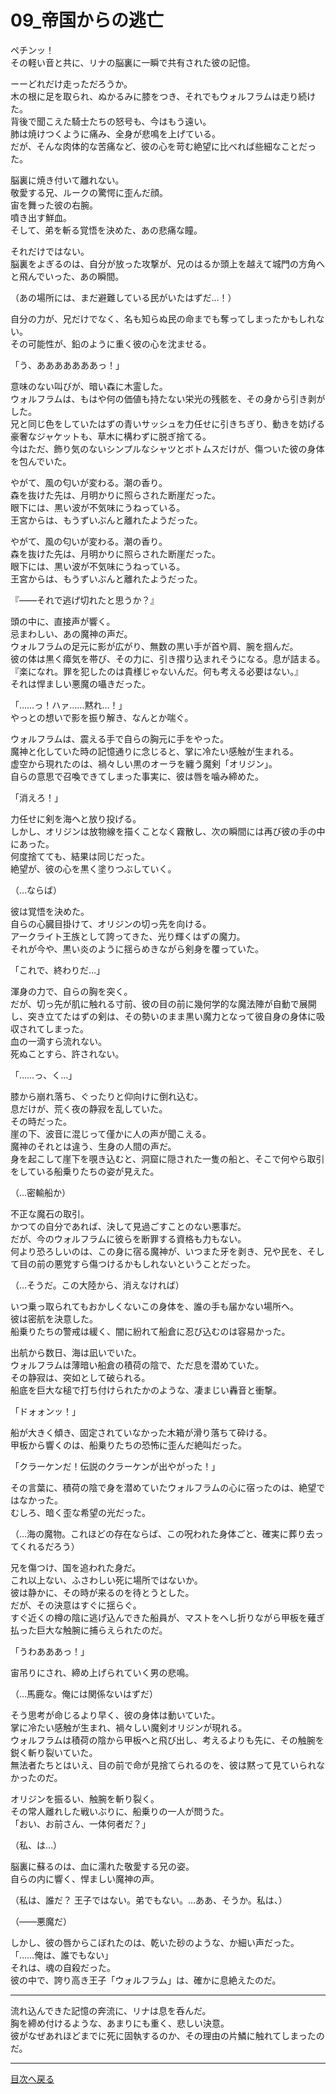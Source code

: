 # 09_帝国からの逃亡

ペチンッ！  
その軽い音と共に、リナの脳裏に一瞬で共有された彼の記憶。  
  
ーーどれだけ走っただろうか。  
木の根に足を取られ、ぬかるみに膝をつき、それでもウォルフラムは走り続けた。  
背後で聞こえた騎士たちの怒号も、今はもう遠い。  
肺は焼けつくように痛み、全身が悲鳴を上げている。  
だが、そんな肉体的な苦痛など、彼の心を苛む絶望に比べれば些細なことだった。  
  
脳裏に焼き付いて離れない。  
敬愛する兄、ルークの驚愕に歪んだ顔。  
宙を舞った彼の右腕。  
噴き出す鮮血。  
そして、弟を斬る覚悟を決めた、あの悲痛な瞳。  
  
それだけではない。  
脳裏をよぎるのは、自分が放った攻撃が、兄のはるか頭上を越えて城門の方角へと飛んでいった、あの瞬間。  
  
（あの場所には、まだ避難している民がいたはずだ…！）  
  
自分の力が、兄だけでなく、名も知らぬ民の命までも奪ってしまったかもしれない。  
その可能性が、鉛のように重く彼の心を沈ませる。  
  
「う、あああああああっ！」  
  
意味のない叫びが、暗い森に木霊した。  
ウォルフラムは、もはや何の価値も持たない栄光の残骸を、その身から引き剥がした。  
兄と同じ色をしていたはずの青いサッシュを力任せに引きちぎり、動きを妨げる豪奢なジャケットも、草木に構わずに脱ぎ捨てる。  
今はただ、飾り気のないシンプルなシャツとボトムスだけが、傷ついた彼の身体を包んでいた。  
  
やがて、風の匂いが変わる。潮の香り。  
森を抜けた先は、月明かりに照らされた断崖だった。  
眼下には、黒い波が不気味にうねっている。  
王宮からは、もうずいぶんと離れたようだった。  
  
やがて、風の匂いが変わる。潮の香り。  
森を抜けた先は、月明かりに照らされた断崖だった。  
眼下には、黒い波が不気味にうねっている。  
王宮からは、もうずいぶんと離れたようだった。  
  
『――それで逃げ切れたと思うか？』  
  
頭の中に、直接声が響く。  
忌まわしい、あの魔神の声だ。  
ウォルフラムの足元に影が広がり、無数の黒い手が首や肩、腕を掴んだ。  
彼の体は黒く瘴気を帯び、その力に、引き摺り込まれそうになる。息が詰まる。  
『楽になれ。罪を犯したのは貴様じゃないんだ。何も考える必要はない。』  
それは悍ましい悪魔の囁きだった。  
  
「……っ！ハァ……黙れ…！」  
やっとの想いで影を振り解き、なんとか喘ぐ。  
  
ウォルフラムは、震える手で自らの胸元に手をやった。  
魔神と化していた時の記憶通りに念じると、掌に冷たい感触が生まれる。  
虚空から現れたのは、禍々しい黒のオーラを纏う魔剣「オリジン」。  
自らの意思で召喚できてしまった事実に、彼は唇を噛み締めた。  
  
「消えろ！」  
  
力任せに剣を海へと放り投げる。  
しかし、オリジンは放物線を描くことなく霧散し、次の瞬間には再び彼の手の中にあった。  
何度捨てても、結果は同じだった。  
絶望が、彼の心を黒く塗りつぶしていく。  
  
（…ならば）  
  
彼は覚悟を決めた。  
自らの心臓目掛けて、オリジンの切っ先を向ける。  
アークライト王族として誇ってきた、光り輝くはずの魔力。  
それが今や、黒い炎のように揺らめきながら剣身を覆っていた。  
  
「これで、終わりだ…」  
  
渾身の力で、自らの胸を突く。  
だが、切っ先が肌に触れる寸前、彼の目の前に幾何学的な魔法陣が自動で展開し、突き立てたはずの剣は、その勢いのまま黒い魔力となって彼自身の身体に吸収されてしまった。  
血の一滴すら流れない。  
死ぬことすら、許されない。  
  
「……っ、く…」  
  
膝から崩れ落ち、ぐったりと仰向けに倒れ込む。  
息だけが、荒く夜の静寂を乱していた。  
その時だった。  
崖の下、波音に混じって僅かに人の声が聞こえる。  
魔神のそれとは違う、生身の人間の声だ。  
身を起こして崖下を覗き込むと、洞窟に隠された一隻の船と、そこで何やら取引をしている船乗りたちの姿が見えた。  
  
（…密輸船か）  
  
不正な魔石の取引。  
かつての自分であれば、決して見過ごすことのない悪事だ。  
だが、今のウォルフラムに彼らを断罪する資格も力もない。  
何より恐ろしいのは、この身に宿る魔神が、いつまた牙を剥き、兄や民を、そして目の前の悪党すら傷つけるかもしれないということだった。  
  
（…そうだ。この大陸から、消えなければ）  
  
いつ乗っ取られてもおかしくないこの身体を、誰の手も届かない場所へ。  
彼は密航を決意した。  
船乗りたちの警戒は緩く、闇に紛れて船倉に忍び込むのは容易かった。  
  
  
出航から数日、海は凪いでいた。  
ウォルフラムは薄暗い船倉の積荷の陰で、ただ息を潜めていた。  
その静寂は、突如として破られる。  
船底を巨大な槌で打ち付けられたかのような、凄まじい轟音と衝撃。  
  
「ドォォンッ！」  
  
船が大きく傾き、固定されていなかった木箱が滑り落ちて砕ける。  
甲板から響くのは、船乗りたちの恐怖に歪んだ絶叫だった。  
  
「クラーケンだ！伝説のクラーケンが出やがった！」  
  
その言葉に、積荷の陰で身を潜めていたウォルフラムの心に宿ったのは、絶望ではなかった。  
むしろ、暗く歪な希望の光だった。  
  
（…海の魔物。これほどの存在ならば、この呪われた身体ごと、確実に葬り去ってくれるだろう）  
  
兄を傷つけ、国を追われた身だ。  
これ以上ない、ふさわしい死に場所ではないか。  
彼は静かに、その時が来るのを待とうとした。  
だが、その決意はすぐに揺らぐ。  
すぐ近くの樽の陰に逃げ込んできた船員が、マストをへし折りながら甲板を薙ぎ払った巨大な触腕に捕らえられたのだ。  
  
「うわあああっ！」  
  
宙吊りにされ、締め上げられていく男の悲鳴。  
  
（…馬鹿な。俺には関係ないはずだ）  
  
そう思考が命じるより早く、彼の身体は動いていた。  
掌に冷たい感触が生まれ、禍々しい魔剣オリジンが現れる。  
ウォルフラムは積荷の陰から甲板へと飛び出し、考えるよりも先に、その触腕を鋭く斬り裂いていた。  
無法者たちとはいえ、目の前で命が見捨てられるのを、彼は黙って見ていられなかったのだ。  
  
オリジンを振るい、触腕を斬り裂く。  
その常人離れした戦いぶりに、船乗りの一人が問うた。  
「おい、お前さん、一体何者だ？」  
  
（私、は…）  
  
脳裏に蘇るのは、血に濡れた敬愛する兄の姿。  
自らの内に響く、悍ましい魔神の声。  
  
（私は、誰だ？ 王子ではない。弟でもない。…ああ、そうか。私は、）  
  
（――悪魔だ）  
  
しかし、彼の唇からこぼれたのは、乾いた砂のような、か細い声だった。  
「……俺は、誰でもない」  
それは、魂の自殺だった。  
彼の中で、誇り高き王子「ウォルフラム」は、確かに息絶えたのだ。  
  
---  
  
流れ込んできた記憶の奔流に、リナは息を呑んだ。  
胸を締め付けるような、あまりにも重く、悲しい決意。  
彼がなぜあれほどまでに死に固執するのか、その理由の片鱗に触れてしまったのだ。  
  
---

  [目次へ戻る](https://mikakoworld.github.io/unison-gate-beta/)